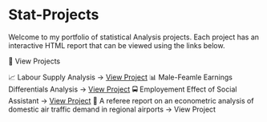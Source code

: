 # Stat-Projects

Welcome to my portfolio of statistical Analysis projects. Each project has an interactive HTML report that can be viewed using the links below.

🔗 View Projects

📈 Labour Supply Analysis → [View Project](https://bahar2023.github.io/Stat-Projects/Project1/)
📊 Male-Feamle Earnings Differentials Analysis → [View Project](https://bahar2023.github.io/Stat-Projects/Project3/)
🚍 Employement Effect of Social Assistant → [View Project](https://bahar2023.github.io/Stat-Projects/Project4/)
🛒 A referee report on an econometric analysis of domestic air traffic demand in regional airports → View Project
